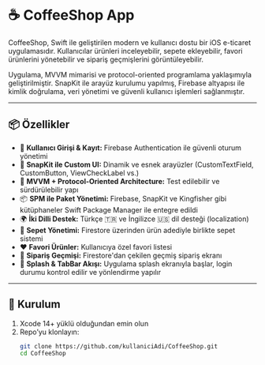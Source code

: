 # ☕️ CoffeeShop App

CoffeeShop, Swift ile geliştirilen modern ve kullanıcı dostu bir iOS e-ticaret uygulamasıdır. Kullanıcılar ürünleri inceleyebilir, sepete ekleyebilir, favori ürünlerini yönetebilir ve sipariş geçmişlerini görüntüleyebilir.

Uygulama, MVVM mimarisi ve protocol-oriented programlama yaklaşımıyla geliştirilmiştir. SnapKit ile arayüz kurulumu yapılmış, Firebase altyapısı ile kimlik doğrulama, veri yönetimi ve güvenli kullanıcı işlemleri sağlanmıştır.

---

## 📦 Özellikler

- 🔐 **Kullanıcı Girişi & Kayıt:** Firebase Authentication ile güvenli oturum yönetimi
- 🎨 **SnapKit ile Custom UI:** Dinamik ve esnek arayüzler (CustomTextField, CustomButton, ViewCheckLabel vs.)
- 🧠 **MVVM + Protocol-Oriented Architecture:** Test edilebilir ve sürdürülebilir yapı
- 📦 **SPM ile Paket Yönetimi:** Firebase, SnapKit ve Kingfisher gibi kütüphaneler Swift Package Manager ile entegre edildi
- 🌍 **İki Dilli Destek:** Türkçe 🇹🇷 ve İngilizce 🇺🇸 dil desteği (localization)
- 🛒 **Sepet Yönetimi:** Firestore üzerinden ürün adediyle birlikte sepet sistemi
- ❤️ **Favori Ürünler:** Kullanıcıya özel favori listesi
- 🧾 **Sipariş Geçmişi:** Firestore'dan çekilen geçmiş sipariş ekranı
- 🧭 **Splash & TabBar Akışı:** Uygulama splash ekranıyla başlar, login durumu kontrol edilir ve yönlendirme yapılır

---

## 🔧 Kurulum

1. Xcode 14+ yüklü olduğundan emin olun
2. Repo’yu klonlayın:
   ```bash
   git clone https://github.com/kullaniciAdi/CoffeeShop.git
   cd CoffeeShop

